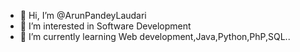 - 👋 Hi, I’m @ArunPandeyLaudari
- 👀 I’m interested in Software Development
- 🌱 I’m currently learning Web development,Java,Python,PhP,SQL..

<!---
ArunPandeyLaudari2019/ArunPandeyLaudari2019 is a ✨ special ✨ repository because its `README.md` (this file) appears on your GitHub profile.
You can click the Preview link to take a look at your changes.
--->
